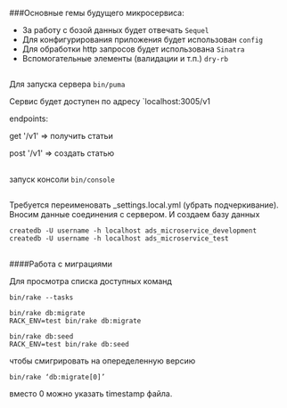 ###Основные гемы будущего микросервиса:
* За работу с бозой данных будет отвечать `Sequel`
* Для конфигурирования приложения будет использован `config`
* Для обработки http запросов будет использована `Sinatra`
* Вспомогательные элементы (валидации и т.п.) `dry-rb`

##
Для запуска сервера `bin/puma`

Сервис будет доступен по адресу `localhost:3005/v1

endpoints:

get '/v1' => получить статьи

post '/v1' => создать статью
##
запуск консоли `bin/console`
##
Требуется переименовать _settings.local.yml (убрать подчеркивание).
Вносим данные соединения с сервером. И создаем базу данных

`createdb -U username -h localhost ads_microservice_development`
`createdb -U username -h localhost ads_microservice_test`
##
####Работа с миграциями

Для просмотра списка доступных команд
```
bin/rake --tasks
```
```
bin/rake db:migrate
RACK_ENV=test bin/rake db:migrate

bin/rake db:seed
RACK_ENV=test bin/rake db:seed
```
чтобы смигрировать на опеределенную версию
```
bin/rake ‘db:migrate[0]’
```
вместо 0 можно указать timestamp файла.